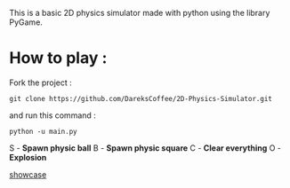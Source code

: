 This is a basic 2D physics simulator made with python using the library PyGame.
# How to play :
Fork the project :
```
git clone https://github.com/DareksCoffee/2D-Physics-Simulator.git
```
and run this command : 
```
python -u main.py
```

S - **Spawn physic ball**
B - **Spawn physic square**
C - **Clear everything**
O - **Explosion**

[showcase](https://i.imgur.com/GltoEq9.png)
